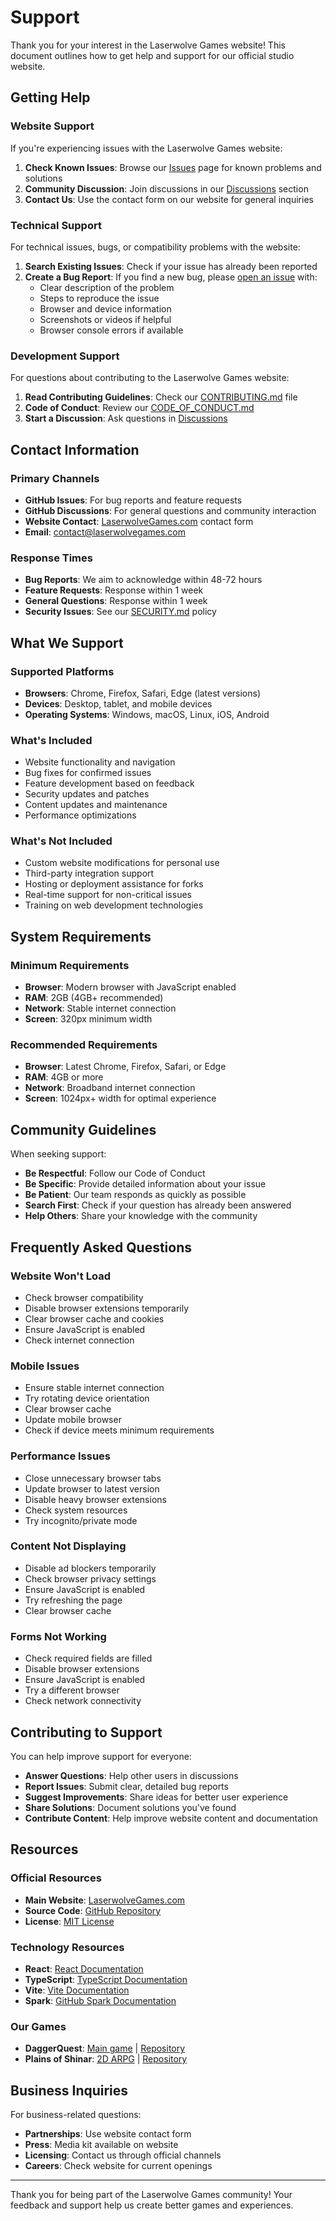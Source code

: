 # Support

Thank you for your interest in the Laserwolve Games website! This document outlines how to get help and support for our official studio website.

## Getting Help

### Website Support

If you're experiencing issues with the Laserwolve Games website:

1. **Check Known Issues**: Browse our [Issues](https://github.com/Laserwolve-Games/LaserwolveGames.com/issues) page for known problems and solutions
2. **Community Discussion**: Join discussions in our [Discussions](https://github.com/Laserwolve-Games/LaserwolveGames.com/discussions) section
3. **Contact Us**: Use the contact form on our website for general inquiries

### Technical Support

For technical issues, bugs, or compatibility problems with the website:

1. **Search Existing Issues**: Check if your issue has already been reported
2. **Create a Bug Report**: If you find a new bug, please [open an issue](https://github.com/Laserwolve-Games/LaserwolveGames.com/issues/new) with:
   - Clear description of the problem
   - Steps to reproduce the issue
   - Browser and device information
   - Screenshots or videos if helpful
   - Browser console errors if available

### Development Support

For questions about contributing to the Laserwolve Games website:

1. **Read Contributing Guidelines**: Check our [CONTRIBUTING.md](CONTRIBUTING.md) file
2. **Code of Conduct**: Review our [CODE_OF_CONDUCT.md](CODE_OF_CONDUCT.md)
3. **Start a Discussion**: Ask questions in [Discussions](https://github.com/Laserwolve-Games/LaserwolveGames.com/discussions)

## Contact Information

### Primary Channels

- **GitHub Issues**: For bug reports and feature requests
- **GitHub Discussions**: For general questions and community interaction
- **Website Contact**: [LaserwolveGames.com](https://laserwolvegames.com) contact form
- **Email**: contact@laserwolvegames.com

### Response Times

- **Bug Reports**: We aim to acknowledge within 48-72 hours
- **Feature Requests**: Response within 1 week
- **General Questions**: Response within 1 week
- **Security Issues**: See our [SECURITY.md](SECURITY.md) policy

## What We Support

### Supported Platforms

- **Browsers**: Chrome, Firefox, Safari, Edge (latest versions)
- **Devices**: Desktop, tablet, and mobile devices
- **Operating Systems**: Windows, macOS, Linux, iOS, Android

### What's Included

- Website functionality and navigation
- Bug fixes for confirmed issues
- Feature development based on feedback
- Security updates and patches
- Content updates and maintenance
- Performance optimizations

### What's Not Included

- Custom website modifications for personal use
- Third-party integration support
- Hosting or deployment assistance for forks
- Real-time support for non-critical issues
- Training on web development technologies

## System Requirements

### Minimum Requirements

- **Browser**: Modern browser with JavaScript enabled
- **RAM**: 2GB (4GB+ recommended)
- **Network**: Stable internet connection
- **Screen**: 320px minimum width

### Recommended Requirements

- **Browser**: Latest Chrome, Firefox, Safari, or Edge
- **RAM**: 4GB or more
- **Network**: Broadband internet connection
- **Screen**: 1024px+ width for optimal experience

## Community Guidelines

When seeking support:

- **Be Respectful**: Follow our Code of Conduct
- **Be Specific**: Provide detailed information about your issue
- **Be Patient**: Our team responds as quickly as possible
- **Search First**: Check if your question has already been answered
- **Help Others**: Share your knowledge with the community

## Frequently Asked Questions

### Website Won't Load
- Check browser compatibility
- Disable browser extensions temporarily
- Clear browser cache and cookies
- Ensure JavaScript is enabled
- Check internet connection

### Mobile Issues
- Ensure stable internet connection
- Try rotating device orientation
- Clear browser cache
- Update mobile browser
- Check if device meets minimum requirements

### Performance Issues
- Close unnecessary browser tabs
- Update browser to latest version
- Disable heavy browser extensions
- Check system resources
- Try incognito/private mode

### Content Not Displaying
- Disable ad blockers temporarily
- Check browser privacy settings
- Ensure JavaScript is enabled
- Try refreshing the page
- Clear browser cache

### Forms Not Working
- Check required fields are filled
- Disable browser extensions
- Ensure JavaScript is enabled
- Try a different browser
- Check network connectivity

## Contributing to Support

You can help improve support for everyone:

- **Answer Questions**: Help other users in discussions
- **Report Issues**: Submit clear, detailed bug reports
- **Suggest Improvements**: Share ideas for better user experience
- **Share Solutions**: Document solutions you've found
- **Contribute Content**: Help improve website content and documentation

## Resources

### Official Resources

- **Main Website**: [LaserwolveGames.com](https://laserwolvegames.com)
- **Source Code**: [GitHub Repository](https://github.com/Laserwolve-Games/LaserwolveGames.com)
- **License**: [MIT License](LICENSE)

### Technology Resources

- **React**: [React Documentation](https://react.dev/)
- **TypeScript**: [TypeScript Documentation](https://www.typescriptlang.org/)
- **Vite**: [Vite Documentation](https://vitejs.dev/)
- **Spark**: [GitHub Spark Documentation](https://docs.githubnext.com/spark)

### Our Games

- **DaggerQuest**: [Main game](https://daggerquest.com) | [Repository](https://github.com/Laserwolve-Games/DaggerQuest)
- **Plains of Shinar**: [2D ARPG](https://plainsofshinar.com) | [Repository](https://github.com/Laserwolve-Games/PlainsOfShinar)

## Business Inquiries

For business-related questions:

- **Partnerships**: Use website contact form
- **Press**: Media kit available on website
- **Licensing**: Contact us through official channels
- **Careers**: Check website for current openings

---

Thank you for being part of the Laserwolve Games community! Your feedback and support help us create better games and experiences.

